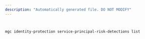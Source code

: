 ```yaml
---
description: "Automatically generated file. DO NOT MODIFY"
---
```


```bash


mgc identity-protection service-principal-risk-detections list

```